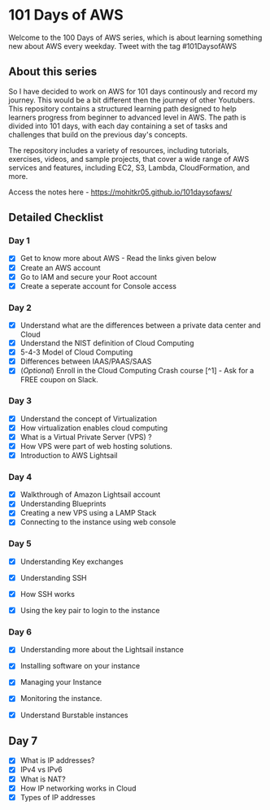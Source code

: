 # 101 Days of AWS 

Welcome to the 100 Days of AWS series, which is about learning something new about AWS every weekday. Tweet with the tag \#101DaysofAWS

## About this series

So I have decided to work on AWS for 101 days continously and record my journey. This would be a bit different then the journey of other Youtubers.
This repository contains a structured learning path designed to help learners progress from beginner to advanced level in AWS. 
The path is divided into 101 days, with each day containing a set of tasks and challenges that build on the previous day's concepts.

The repository includes a variety of resources, including tutorials, exercises, videos, and sample projects, that cover a wide range of AWS services and features, including EC2, S3, Lambda, CloudFormation, and more.

Access the notes here -   https://mohitkr05.github.io/101daysofaws/


## Detailed Checklist

### Day 1

- [x] Get to know more about AWS - Read the links given below
- [x] Create an AWS account
- [x] Go to IAM and secure your Root account
- [x] Create a seperate account for Console access

### Day 2

- [x] Understand what are the differences between a private data center and Cloud
- [x] Understand the NIST definition of Cloud Computing
- [x] 5-4-3 Model of Cloud Computing
- [x] Differences between IAAS/PAAS/SAAS
- [x] (*Optional*) Enroll in the Cloud Computing Crash course [^1] - Ask for a FREE coupon on Slack.

### Day 3

- [x] Understand the concept of Virtualization
- [x] How virtualization enables cloud computing
- [x] What is a Virtual Private Server (VPS) ?
- [x] How VPS were part of web hosting solutions.
- [x] Introduction to AWS Lightsail

### Day 4

- [x] Walkthrough of  Amazon Lightsail account
- [x] Understanding Blueprints
- [x] Creating a new VPS using a LAMP Stack
- [x] Connecting to the instance using web console

### Day 5

- [x] Understanding Key exchanges
- [x] Understanding SSH
- [x] How SSH works
- [x] Using the key pair to login to the instance


### Day 6

- [x] Understanding more about the Lightsail instance
- [x] Installing software on your instance
- [x] Managing your Instance
- [x] Monitoring the instance.
- [x] Understand Burstable instances


## Day 7

- [x] What is IP addresses?
- [x] IPv4 vs IPv6
- [x] What is NAT?
- [x] How IP networking works in Cloud
- [x] Types of IP addresses